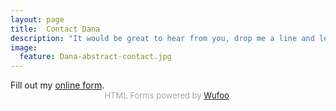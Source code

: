 ```yaml
---
layout: page
title:  Contact Dana
description: "It would be great to hear from you, drop me a line and let me know how I can help."
image:
  feature: Dana-abstract-contact.jpg
---
```


<div id="wufoo-mnqyt0i1g8b6aa">
Fill out my <a href="https://danalg.wufoo.com/forms/mnqyt0i1g8b6aa">online form</a>.
</div>
<div id="wuf-adv" style="font-family:inherit;font-size: small;color:#a7a7a7;text-align:center;display:block;">HTML Forms powered by <a href="http://www.wufoo.com">Wufoo</a>.</div>
<script type="text/javascript">var mnqyt0i1g8b6aa;(function(d, t) {
var s = d.createElement(t), options = {
'userName':'danalg',
'formHash':'mnqyt0i1g8b6aa',
'autoResize':true,
'height':'577',
'async':true,
'host':'wufoo.com',
'header':'show',
'ssl':true};
s.src = ('https:' == d.location.protocol ? 'https://' : 'http://') + 'www.wufoo.com/scripts/embed/form.js';
s.onload = s.onreadystatechange = function() {
var rs = this.readyState; if (rs) if (rs != 'complete') if (rs != 'loaded') return;
try { mnqyt0i1g8b6aa = new WufooForm();mnqyt0i1g8b6aa.initialize(options);mnqyt0i1g8b6aa.display(); } catch (e) {}};
var scr = d.getElementsByTagName(t)[0], par = scr.parentNode; par.insertBefore(s, scr);
})(document, 'script');</script>
